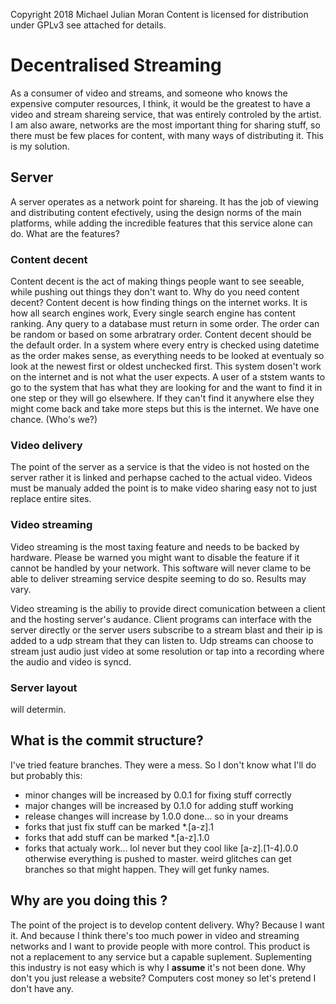 Copyright 2018 Michael Julian Moran
Content is licensed for distribution under GPLv3 see attached for details.
# Decentralised Streaming
As a consumer of video and streams,
 and someone who knows the expensive computer resources,
 I think,
 it would be the greatest to have a video and stream shareing service,
 that was entirely controled by the artist.
I am also aware,
 networks are the most important thing for sharing stuff,
 so there must be few places for content,
 with many ways of distributing it.
This is my solution.
## Server
A server operates as a network point for shareing.
It has the job of viewing and distributing content efectively,
 using the design norms of the main platforms,
 while adding the incredible features that this service alone can do.
What are the features?
### Content decent
Content decent is the act of making things people want to see seeable,
 while pushing out things they don't want to.
Why do you need content decent?
Content decent is how finding things on the internet works.
It is how all search engines work,
 Every single search engine has content ranking.
Any query to a database must return in some order.
The order can be random or based on some arbratrary order.
Content decent should be the default order.
In a system where every entry is checked using datetime as the order makes sense,
 as everything needs to be looked at eventualy so look at the newest first or oldest unchecked first.
This system dosen't work on the internet and is not what the user expects.
A user of a ststem wants to go to the system that has what they are looking for and the want to find it in one step or they will go elsewhere.
If they can't find it anywhere else they might come back and take more steps but this is the internet.
We have one chance. (Who's we?)
### Video delivery
The point of the server as a service is that the video is not hosted on the server rather it is linked and perhapse cached to the actual video.
Videos must be manualy added the point is to make video sharing easy not to just replace entire sites.
### Video streaming
Video streaming is the most taxing feature and needs to be backed by hardware.
Please be warned you might want to disable the feature if it cannot be handled by your network.
This software will never clame to be able to deliver streaming service despite seeming to do so.
Results may vary.

Video streaming is the abiliy to provide direct comunication between a client and the hosting server's audance.
Client programs can interface with the server directly or the server users subscribe to a stream blast and their ip is added to a udp stream that they can listen to.
Udp streams can choose to stream just audio just video at some resolution or tap into a recording where the audio and video is syncd.
### Server layout
will determin.

## What is the commit structure?
I've tried feature branches. They were a mess.
So I don't know what I'll do but probably this:
 - minor changes will be increased by 0.0.1 for fixing stuff correctly
 - major changes will be increased by 0.1.0 for adding stuff working
 - release changes will increase by 1.0.0 done... so in your dreams
 - forks that just fix stuff can be marked \*.[a-z].1
 - forks that add stuff can be marked \*.[a-z].1.0 
 - forks that actualy work... lol never but they cool like [a-z].[1-4].0.0
otherwise everything is pushed to master.
weird glitches can get branches so that might happen. They will get funky names.

## Why are you doing this ?
The point of the project is to develop content delivery.
Why? Because I want it. And because I think there's too much power in video and streaming networks and I want to provide people with more control.
This product is not a replacement to any service but a capable suplement.
Suplementing this industry is not easy which is why I __assume__ it's not been done.
Why don't you just release a website?
Computers cost money so let's pretend I don't have any.
